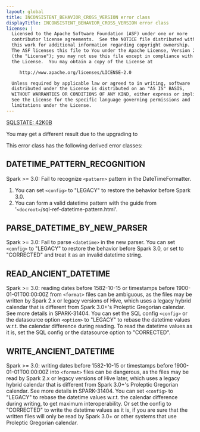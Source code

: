 ```yaml
---
layout: global
title: INCONSISTENT_BEHAVIOR_CROSS_VERSION error class
displayTitle: INCONSISTENT_BEHAVIOR_CROSS_VERSION error class
license: |
  Licensed to the Apache Software Foundation (ASF) under one or more
  contributor license agreements.  See the NOTICE file distributed with
  this work for additional information regarding copyright ownership.
  The ASF licenses this file to You under the Apache License, Version 2.0
  (the "License"); you may not use this file except in compliance with
  the License.  You may obtain a copy of the License at

     http://www.apache.org/licenses/LICENSE-2.0

  Unless required by applicable law or agreed to in writing, software
  distributed under the License is distributed on an "AS IS" BASIS,
  WITHOUT WARRANTIES OR CONDITIONS OF ANY KIND, either express or implied.
  See the License for the specific language governing permissions and
  limitations under the License.
---
```


[SQLSTATE: 42K0B](sql-error-conditions-sqlstates.html#class-42-syntax-error-or-access-rule-violation)

You may get a different result due to the upgrading to

This error class has the following derived error classes:

## DATETIME_PATTERN_RECOGNITION

Spark >= 3.0:
Fail to recognize `<pattern>` pattern in the DateTimeFormatter.
1) You can set `<config>` to "LEGACY" to restore the behavior before Spark 3.0.
2) You can form a valid datetime pattern with the guide from '`<docroot>`/sql-ref-datetime-pattern.html'.

## PARSE_DATETIME_BY_NEW_PARSER

Spark >= 3.0:
Fail to parse `<datetime>` in the new parser.
You can set `<config>` to "LEGACY" to restore the behavior before Spark 3.0, or set to "CORRECTED" and treat it as an invalid datetime string.

## READ_ANCIENT_DATETIME

Spark >= 3.0: reading dates before 1582-10-15 or timestamps before 1900-01-01T00:00:00Z from `<format>` files can be ambiguous, as the files may be written by
Spark 2.x or legacy versions of Hive, which uses a legacy hybrid calendar that is different from Spark 3.0+'s Proleptic Gregorian calendar.
See more details in SPARK-31404.
You can set the SQL config `<config>` or the datasource option `<option>` to "LEGACY" to rebase the datetime values w.r.t. the calendar difference during reading.
To read the datetime values as it is, set the SQL config or the datasource option to "CORRECTED".

## WRITE_ANCIENT_DATETIME

Spark >= 3.0:
writing dates before 1582-10-15 or timestamps before 1900-01-01T00:00:00Z into `<format>` files can be dangerous, as the files may be read by Spark 2.x or legacy versions of Hive later, which uses a legacy hybrid calendar that is different from Spark 3.0+'s Proleptic Gregorian calendar.
See more details in SPARK-31404.
You can set `<config>` to "LEGACY" to rebase the datetime values w.r.t. the calendar difference during writing, to get maximum interoperability.
Or set the config to "CORRECTED" to write the datetime values as it is, if you are sure that the written files will only be read by Spark 3.0+ or other systems that use Proleptic Gregorian calendar.


